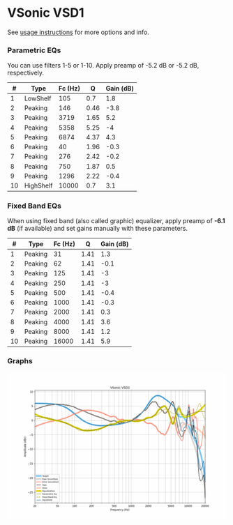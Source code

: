 # VSonic VSD1
See [usage instructions](https://github.com/jaakkopasanen/AutoEq#usage) for more options and info.

### Parametric EQs
You can use filters 1-5 or 1-10. Apply preamp of -5.2 dB or -5.2 dB, respectively.

|   # | Type      |   Fc (Hz) |    Q |   Gain (dB) |
|-----|-----------|-----------|------|-------------|
|   1 | LowShelf  |       105 | 0.7  |         1.8 |
|   2 | Peaking   |       146 | 0.46 |        -3.8 |
|   3 | Peaking   |      3719 | 1.65 |         5.2 |
|   4 | Peaking   |      5358 | 5.25 |        -4   |
|   5 | Peaking   |      6874 | 4.37 |         4.3 |
|   6 | Peaking   |        40 | 1.96 |        -0.3 |
|   7 | Peaking   |       276 | 2.42 |        -0.2 |
|   8 | Peaking   |       750 | 1.87 |         0.5 |
|   9 | Peaking   |      1296 | 2.22 |        -0.4 |
|  10 | HighShelf |     10000 | 0.7  |         3.1 |

### Fixed Band EQs
When using fixed band (also called graphic) equalizer, apply preamp of **-6.1 dB** (if available) and set gains manually with these parameters.

|   # | Type    |   Fc (Hz) |    Q |   Gain (dB) |
|-----|---------|-----------|------|-------------|
|   1 | Peaking |        31 | 1.41 |         1.3 |
|   2 | Peaking |        62 | 1.41 |        -0.1 |
|   3 | Peaking |       125 | 1.41 |        -3   |
|   4 | Peaking |       250 | 1.41 |        -3   |
|   5 | Peaking |       500 | 1.41 |        -0.4 |
|   6 | Peaking |      1000 | 1.41 |        -0.3 |
|   7 | Peaking |      2000 | 1.41 |         0.3 |
|   8 | Peaking |      4000 | 1.41 |         3.6 |
|   9 | Peaking |      8000 | 1.41 |         1.2 |
|  10 | Peaking |     16000 | 1.41 |         5.9 |

### Graphs
![](./VSonic%20VSD1.png)
